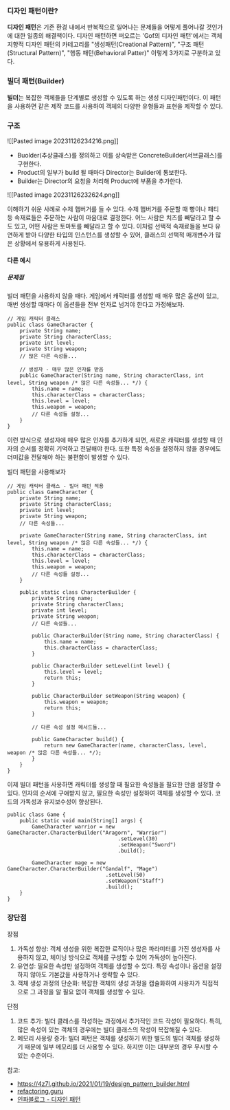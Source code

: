 ### 디자인 패턴이란?

**디자인 패턴**은 기존 환경 내에서 반복적으로 일어나는 문제들을 어떻게 풀어나갈 것인가에 대한 일종의 해결책이다. 디자인 패턴하면 떠오르는 'Gof의 디자인 패턴'에서는 객체지향적 디자인 패턴의 카테고리를 "생성패턴(Creational Pattern)", "구조 패턴(Structural Pattern)", "행동 패턴(Behavioral Patter)" 이렇게 3가지로 구분하고 있다.

### 빌더 패턴(Builder)

**빌더**는 복잡한 객체들을 단계별로 생성할 수 있도록 하는 생성 디자인패턴이다. 이 패턴을 사용하면 같은 제작 코드를 사용하여 객체의 다양한 유형들과 표현을 제작할 수 있다.

### 구조

![[Pasted image 20231126234216.png]]

- Buolder(추상클래스)를 정의하고 이를 상속받은 ConcreteBuilder(서브클래스)를 구현한다.
- Product의 일부가 build 될 때마다 Director는 Builder에 통보한다.
- Builder는 Director의 요청을 처리해 Product에 부품을 추가한다.



![[Pasted image 20231126232624.png]]

이해하기 쉬운 사례로 수제 햄버거를 들 수 있다. 수제 햄버거를 주문할 때 빵이나 패티 등 속재료들은 주문하는 사람이 마음대로 결정한다. 어느 사람은 치즈를 빼달라고 할 수도 있고, 어떤 사람은 토마토를 빼달라고 할 수 있다.
이처럼 선택적 속재료들을 보다 유연하게 받아 다양한 타입의 인스턴스를 생성할 수 있어, 클래스의 선택적 매개변수가 많은 상황에서 유용하게 사용된다.


#### 다른 예시

##### 문제점

빌더 패턴을 사용하지 않을 때다.
게임에서 캐릭터를 생성할 때 매우 많은 옵션이 있고, 매번 생성할 때마다 이 옵션들을 전부 인자로 넘겨야 한다고 가정해보자.

```
// 게임 캐릭터 클래스
public class GameCharacter {
    private String name;
    private String characterClass;
    private int level;
    private String weapon;
    // 많은 다른 속성들...

    // 생성자 - 매우 많은 인자를 받음
    public GameCharacter(String name, String characterClass, int level, String weapon /* 많은 다른 속성들... */) {
        this.name = name;
        this.characterClass = characterClass;
        this.level = level;
        this.weapon = weapon;
        // 다른 속성들 설정...
    }
}
```

이런 방식으로 생성자에 매우 많은 인자를 추가하게 되면, 새로운 캐릭터를 생성할 때 인자의 순서를 정확히 기억하고 전달해야 한다. 또한 특정 속성을 설정하지 않을 경우에도 더미값을 전달해야 하는 불편함이 발생할 수 있다.

빌더 패턴을 사용해보자

```
// 게임 캐릭터 클래스 - 빌더 패턴 적용
public class GameCharacter {
    private String name;
    private String characterClass;
    private int level;
    private String weapon;
    // 다른 속성들...

    private GameCharacter(String name, String characterClass, int level, String weapon /* 많은 다른 속성들... */) {
        this.name = name;
        this.characterClass = characterClass;
        this.level = level;
        this.weapon = weapon;
        // 다른 속성들 설정...
    }

    public static class CharacterBuilder {
        private String name;
        private String characterClass;
        private int level;
        private String weapon;
        // 다른 속성들...

        public CharacterBuilder(String name, String characterClass) {
            this.name = name;
            this.characterClass = characterClass;
        }

        public CharacterBuilder setLevel(int level) {
            this.level = level;
            return this;
        }

        public CharacterBuilder setWeapon(String weapon) {
            this.weapon = weapon;
            return this;
        }

        // 다른 속성 설정 메서드들...

        public GameCharacter build() {
            return new GameCharacter(name, characterClass, level, weapon /* 많은 다른 속성들... */);
        }
    }
}
```

이제 빌더 패턴을 사용하면 캐릭터를 생성할 때 필요한 속성들을 필요한 만큼 설정할 수 있다. 인자의 순서에 구애받지 않고, 필요한 속성만 설정하여 객체를 생성할 수 있다. 코드의 가독성과 유지보수성이 향상된다.

```
public class Game {
    public static void main(String[] args) {
        GameCharacter warrior = new GameCharacter.CharacterBuilder("Aragorn", "Warrior")
                                    .setLevel(30)
                                    .setWeapon("Sword")
                                    .build();

        GameCharacter mage = new GameCharacter.CharacterBuilder("Gandalf", "Mage")
                                .setLevel(50)
                                .setWeapon("Staff")
                                .build();
    }
}
```


### 장단점

장점
1. 가독성 향상: 객체 생성을 위한 복잡한 로직이나 많은 파라미터를 가진 생성자를 사용하지 않고, 체이닝 방식으로 객체를 구성할 수 있어 가독성이 높아진다.
2. 유연성: 필요한 속성만 설정하여 객체를 생성할 수 있다. 특정 속성이나 옵션을 설정하지 않아도 기본값을 사용하거나 생략할 수 있다.
3. 객체 생성 과정의 단순화: 복잡한 객체의 생성 과정을 캡슐화하여 사용자가 직접적으로 그 과정을 알 필요 없이 객체를 생성할 수 있다.

단점
1. 코드 추가: 빌더 클래스를 작성하는 과정에서 추가적인 코드 작성이 필요하다. 특히, 많은 속성이 있는 객체의 경우에는 빌더 클래스의 작성이 복잡해질 수 있다.
2. 메모리 사용량 증가: 빌더 패턴은 객체를 생성하기 위한 별도의 빌더 객체를 생성하기 때문에 일부 메모리를 더 사용할 수 있다. 하지만 이는 대부분의 경우 무시할 수 있는 수준이다.





참고: 

- https://4z7l.github.io/2021/01/19/design_pattern_builder.html
- [refactoring.guru](https://refactoring.guru/ko/design-patterns/builder)
- [인파블로그 - 디자인 패턴](9https://inpa.tistory.com/entry/GOF-%F0%9F%92%A0-%EB%B0%98%EB%B3%B5%EC%9E%90Iterator-%ED%8C%A8%ED%84%B4-%EC%99%84%EB%B2%BD-%EB%A7%88%EC%8A%A4%ED%84%B0%ED%95%98%EA%B8%B0?category=967431)